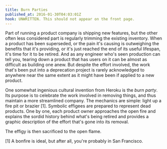 ```yaml
---
title: Burn Parties
published_at: 2016-01-30T04:03:01Z
hook: UNWRITTEN. This should not appear on the front page.
---
```


Part of running a product company is shipping new features, but the other often
less considered part is regularly trimming the existing inventory. When a
product has been superseded, or the pain it's causing is outweighing the
benefits that it's providing, or it's just reached the end of its useful
lifespan, it's time for it to be retired. And as any engineer who's seen
production can tell you, tearing down a product that has users on it can be
almost as difficult as building one anew. But despite the effort involved, the
work that's been put into a deprecation project is rarely acknowledged to
anywhere near the same extent as it might have been if applied to a new
product.

One somewhat ingenious cultural invention from Heroku is the _burn party_. Its
purpose is to celebrate the work involved in removing things, and thus maintain
a more streamlined company. The mechanics are simple: light up a fire pit or
brazier [1]. Symbolic effigees are prepared to represent dead products. One by
one, each product owner approaches the open fire and explains the sordid
history behind what's being retired and provides a graphic description of the
effort that's gone into its removal.

The effigy is then sacrificed to the open flame.

[1] A bonfire is ideal, but after all, you're probably in San Francisco.
